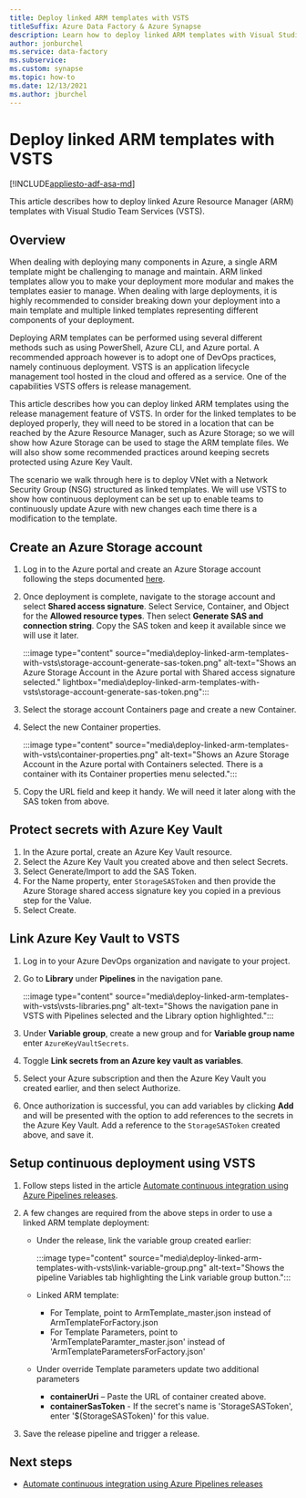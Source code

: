 ```yaml
---
title: Deploy linked ARM templates with VSTS
titleSuffix: Azure Data Factory & Azure Synapse
description: Learn how to deploy linked ARM templates with Visual Studio Team Services (VSTS). 
author: jonburchel
ms.service: data-factory
ms.subservice: 
ms.custom: synapse
ms.topic: how-to
ms.date: 12/13/2021
ms.author: jburchel
---
```

# Deploy linked ARM templates with VSTS

[!INCLUDE[appliesto-adf-asa-md](includes/appliesto-adf-asa-md.md)]

This article describes how to deploy linked Azure Resource Manager (ARM) templates with Visual Studio Team Services (VSTS).

## Overview

When dealing with deploying many components in Azure, a single ARM template might be challenging to manage and maintain.  ARM linked templates allow you to make your deployment more modular and makes the templates easier to manage.  When dealing with large deployments, it is highly recommended to consider breaking down your deployment into a main template and multiple linked templates representing different components of your deployment.

Deploying ARM templates can be performed using several different methods such as using PowerShell, Azure CLI, and Azure portal.  A recommended approach however is to adopt one of DevOps practices, namely continuous deployment.  VSTS is an application lifecycle management tool hosted in the cloud and offered as a service.  One of the capabilities VSTS offers is release management.

This article describes how you can deploy linked ARM templates using the release management feature of VSTS. In order for the linked templates to be deployed properly, they will need to be stored in a location that can be reached by the Azure Resource Manager, such as Azure Storage; so we will show how Azure Storage can be used to stage the ARM template files.  We will also show some recommended practices around keeping secrets protected using Azure Key Vault.

The scenario we  walk through here is to deploy VNet with a Network Security Group (NSG) structured as linked templates.  We will use VSTS to show how continuous deployment can be set up to enable teams to continuously update Azure with new changes each time there is a modification to the template.

## Create an Azure Storage account

1. Log in to the Azure portal and create an Azure Storage account following the steps documented [here](../storage/common/storage-account-create.md?tabs=azure-portal).
1. Once deployment is complete, navigate to the storage account and select **Shared access signature**.  Select Service, Container, and Object for the **Allowed resource types**.  Then select **Generate SAS and connection string**. Copy the SAS token and keep it available since we will use it later.

   :::image type="content" source="media\deploy-linked-arm-templates-with-vsts\storage-account-generate-sas-token.png" alt-text="Shows an Azure Storage Account in the Azure portal with Shared access signature selected." lightbox="media\deploy-linked-arm-templates-with-vsts\storage-account-generate-sas-token.png":::

1. Select the storage account Containers page and create a new Container.
1. Select the new Container properties. 
   
   :::image type="content" source="media\deploy-linked-arm-templates-with-vsts\container-properties.png" alt-text="Shows an Azure Storage Account in the Azure portal with Containers selected.  There is a container with its Container properties menu selected.":::

1. Copy the URL field and keep it handy.  We will need it later along with the SAS token from above.

## Protect secrets with Azure Key Vault

1. In the Azure portal, create an Azure Key Vault resource.
1. Select the Azure Key Vault you created above and then select Secrets.
1. Select Generate/Import to add the SAS Token.
1. For the Name property, enter `StorageSASToken` and then provide the Azure Storage shared access signature key you copied in a previous step for the Value.
1. Select Create.

## Link Azure Key Vault to VSTS

1. Log in to your Azure DevOps organization and navigate to your project.
1. Go to **Library** under **Pipelines** in the navigation pane.

   :::image type="content" source="media\deploy-linked-arm-templates-with-vsts\vsts-libraries.png" alt-text="Shows the navigation pane in VSTS with Pipelines selected and the Library option highlighted.":::

1. Under **Variable group**, create a new group and for **Variable group name** enter `AzureKeyVaultSecrets`.
1. Toggle **Link secrets from an Azure key vault as variables**.
1. Select your Azure subscription and then the Azure Key Vault you created earlier, and then select Authorize.
1. Once authorization is successful, you can add variables by clicking **Add** and will be presented with the option to add references to the secrets in the Azure Key Vault. Add a reference to the `StorageSASToken` created above, and save it.

## Setup continuous deployment using VSTS

1. Follow steps listed in the article [Automate continuous integration using Azure Pipelines releases](continuous-integration-delivery-automate-azure-pipelines.md#set-up-an-azure-pipelines-release).
1. A few changes are required from the above steps in order to use a linked ARM template deployment: 
   - Under the release, link the variable group created earlier:
   
     :::image type="content" source="media\deploy-linked-arm-templates-with-vsts\link-variable-group.png" alt-text="Shows the pipeline Variables tab highlighting the Link variable group button.":::

   - Linked ARM template:
      - For Template, point to ArmTemplate_master.json instead of ArmTemplateForFactory.json
      - For Template Parameters, point to 'ArmTemplateParamter_master.json' instead of 'ArmTemplateParametersForFactory.json'
   - Under override Template parameters update two additional parameters
      - **containerUri** – Paste the URL of container created above.
      - **containerSasToken** - If the secret's name is 'StorageSASToken', enter '$(StorageSASToken)' for this value.

1. Save the release pipeline and trigger a release.

## Next steps
- [Automate continuous integration using Azure Pipelines releases](continuous-integration-delivery-automate-azure-pipelines.md)
